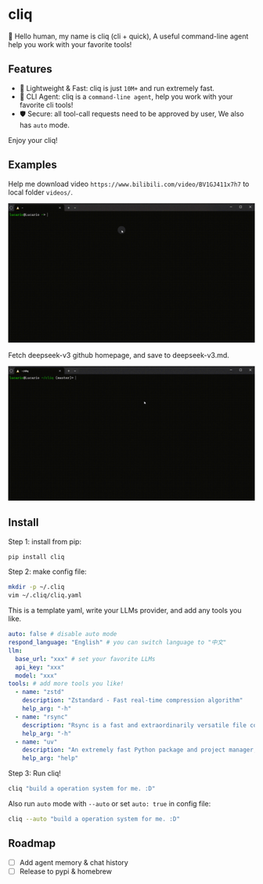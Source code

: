 # cliq

🤖 Hello human, my name is cliq (cli + quick), A useful command-line agent help you work with your favorite tools!

## Features

- 🚀 Lightweight & Fast: cliq is just `10M+` and run extremely fast.
- 🌟 CLI Agent: cliq is a `command-line agent`, help you work with your favorite cli tools!
- 🛡️ Secure: all tool-call requests need to be approved by user, We also has `auto` mode.

Enjoy your cliq!

## Examples

Help me download video `https://www.bilibili.com/video/BV1GJ411x7h7` to local folder `videos/`.

![example](docs/asserts/example1.gif)

Fetch deepseek-v3 github homepage, and save to deepseek-v3.md.

![example](docs/asserts/example2.gif)

## Install

Step 1: install from pip:

```bash
pip install cliq
```

Step 2: make config file:

```bash
mkdir -p ~/.cliq
vim ~/.cliq/cliq.yaml
```

This is a template yaml, write your LLMs provider, and add any tools you like.

```yaml
auto: false # disable auto mode
respond_language: "English" # you can switch language to "中文"
llm:
  base_url: "xxx" # set your favorite LLMs
  api_key: "xxx"
  model: "xxx"
tools: # add more tools you like!
  - name: "zstd"
    description: "Zstandard - Fast real-time compression algorithm"
    help_arg: "-h"
  - name: "rsync"
    description: "Rsync is a fast and extraordinarily versatile file copying tool for both remote and local file"
    help_arg: "-h"
  - name: "uv"
    description: "An extremely fast Python package and project manager, written in Rust"
    help_arg: "help"
```

Step 3: Run cliq!

```bash
cliq "build a operation system for me. :D"
```

Also run `auto` mode with `--auto` or set `auto: true` in config file:

```bash
cliq --auto "build a operation system for me. :D"
```

## Roadmap

- [ ] Add agent memory & chat history
- [ ] Release to pypi & homebrew
